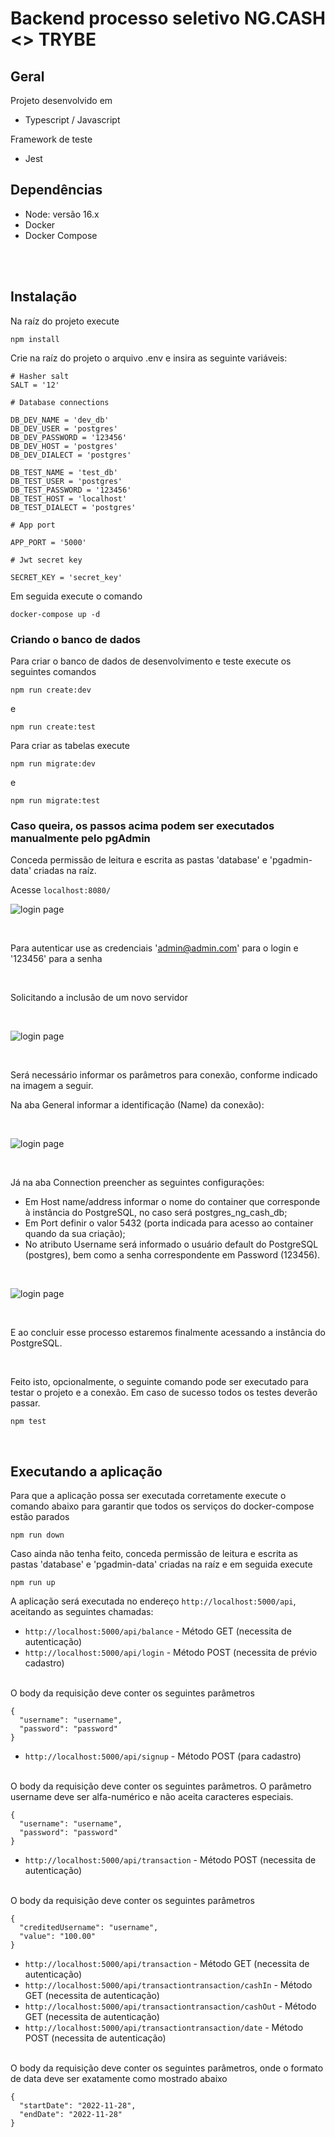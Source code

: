 # Backend processo seletivo NG.CASH <> TRYBE

## Geral
Projeto desenvolvido em
* Typescript / Javascript

Framework de teste
* Jest

## Dependências

* Node: versão 16.x
* Docker
* Docker Compose

<br>
<br>

## Instalação

Na raíz do projeto execute

```
npm install
```

Crie na raíz do projeto o arquivo .env e insira as seguinte variáveis:
```
# Hasher salt
SALT = '12'

# Database connections

DB_DEV_NAME = 'dev_db'
DB_DEV_USER = 'postgres'
DB_DEV_PASSWORD = '123456'
DB_DEV_HOST = 'postgres'
DB_DEV_DIALECT = 'postgres'

DB_TEST_NAME = 'test_db'
DB_TEST_USER = 'postgres'
DB_TEST_PASSWORD = '123456'
DB_TEST_HOST = 'localhost'
DB_TEST_DIALECT = 'postgres'

# App port

APP_PORT = '5000'

# Jwt secret key

SECRET_KEY = 'secret_key'
```

Em seguida execute o comando
```
docker-compose up -d
```

### Criando o banco de dados

Para criar o banco de dados de desenvolvimento e teste execute os seguintes comandos
```
npm run create:dev
```
e
```
npm run create:test
```
Para criar as tabelas execute
```
npm run migrate:dev
```
e
```
npm run migrate:test
```
### Caso queira, os passos acima podem ser executados manualmente pelo pgAdmin
Conceda permissão de leitura e escrita as pastas 'database' e 'pgadmin-data' criadas na raíz.

Acesse `localhost:8080/`
<br>

![login page](images/Captura%20de%20tela%20de%202022-12-01%2017-02-43.png)

<br>

Para autenticar use as credenciais 'admin@admin.com' para o login e '123456' para a senha

<br>

Solicitando a inclusão de um novo servidor

<br>

![login page](images/Captura%20de%20tela%20de%202022-12-02%2010-50-40.png)

<br>

Será necessário informar os parâmetros para conexão, conforme indicado na imagem a seguir.

Na aba General informar a identificação (Name) da conexão):

<br>

![login page](images/register-server.png)

<br>

Já na aba Connection preencher as seguintes configurações:

* Em Host name/address informar o nome do container que corresponde à instância do PostgreSQL, no caso será postgres_ng_cash_db;
* Em Port definir o valor 5432 (porta indicada para acesso ao container quando da sua criação);
* No atributo Username será informado o usuário default do PostgreSQL (postgres), bem como a senha correspondente em Password (123456).

<br>

![login page](images/conection.png)

<br>

E ao concluir esse processo estaremos finalmente acessando a instância do PostgreSQL.

<br>

Feito isto, opcionalmente, o seguinte comando pode ser executado para testar o projeto e a conexão.
Em caso de sucesso todos os testes deverão passar.
```
npm test
```

<br>

## Executando a aplicação
Para que a aplicação possa ser executada corretamente execute o comando abaixo para garantir que todos os serviços
do docker-compose estão parados
```
npm run down
```
Caso ainda não tenha feito, conceda permissão de leitura e escrita as pastas 'database' e 'pgadmin-data' criadas na raíz e em seguida execute
```
npm run up
```
A aplicação será executada no endereço `http://localhost:5000/api`, aceitando as seguintes chamadas:

* `http://localhost:5000/api/balance` - Método GET (necessita de autenticação)
* `http://localhost:5000/api/login` - Método POST (necessita de prévio cadastro)

<br>
O body da requisição deve conter os seguintes parâmetros

```
{
  "username": "username",
  "password": "password"
}
```

* `http://localhost:5000/api/signup` - Método POST (para cadastro)

<br>
O body da requisição deve conter os seguintes parâmetros. O parâmetro username deve ser alfa-numérico e não aceita caracteres especiais.

```
{
  "username": "username",
  "password": "password"
}
```
* `http://localhost:5000/api/transaction` - Método POST (necessita de autenticação)

<br>
O body da requisição deve conter os seguintes parâmetros

```
{
  "creditedUsername": "username",
  "value": "100.00"
}
```
* `http://localhost:5000/api/transaction` - Método GET (necessita de autenticação)
* `http://localhost:5000/api/transactiontransaction/cashIn` - Método GET (necessita de autenticação)
* `http://localhost:5000/api/transactiontransaction/cashOut` - Método GET (necessita de autenticação)
* `http://localhost:5000/api/transactiontransaction/date` - Método POST (necessita de autenticação)

<br>
O body da requisição deve conter os seguintes parâmetros, onde o formato de data deve ser exatamente como mostrado abaixo

```
{
  "startDate": "2022-11-28",
  "endDate": "2022-11-28"
}
```